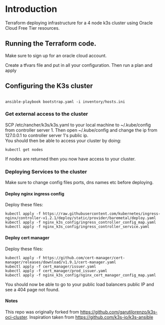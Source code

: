 # Introduction

Terraform deploying infrastructure for a 4 node k3s cluster using Oracle Cloud Free Tier resources.

## Running the Terraform code.

Make sure to sign up for an oracle cloud account.

Create a tfvars file and put in all your configuration. Then run a plan and apply

## Configuring the K3s cluster

```shell

ansible-playbook bootstrap.yaml -i inventory/hosts.ini

```

### Get external access to the cluster

SCP /etc/rancher/k3s/k3s.yaml to your local machine to ~/.kube/config from controller server 1. Then open ~/.kube/config and change the ip from 127.0.0.1 to controller server 1's public ip.  
You should then be able to access your cluster by doing:

```shell
kubectl get nodes
```
If nodes are returned then you now have access to your cluster.

### Deploying Services to the cluster

Make sure to change config files ports, dns names etc before deploying.

#### Deploy nginx ingress config

Deploy these files:

```shell
kubectl apply -f https://raw.githubusercontent.com/kubernetes/ingress-nginx/controller-v1.2.1/deploy/static/provider/baremetal/deploy.yaml
kubectl apply -f nginx_k3s_config/ingress_controller_config_map.yaml
kubectl apply -f nginx_k3s_config/ingress_controller_service.yaml
```

#### Deploy cert manager

Deploy these files:

```shell
kubectl apply -f https://github.com/cert-manager/cert-manager/releases/download/v1.9.1/cert-manager.yaml
kubectl apply -f cert_manager/issuer.yaml
kubectl apply -f cert_manager/prod_issuer.yaml
kubectl apply -f nginx_k3s_config/nginx_cert_manager_config_map.yaml
```

You should now be able to go to your public load balancers public IP and see a 404 page not found.

#### Notes

This repo was originally forked from https://github.com/garutilorenzo/k3s-oci-cluster.
Inspiration taken from https://github.com/k3s-io/k3s-ansible